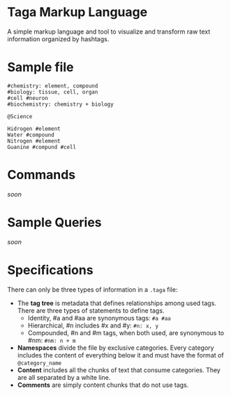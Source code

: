 # Taga Markup Language
A simple markup language and tool to visualize and transform raw text information organized by hashtags.

# Sample file

```
#chemistry: element, compound
#biology: tissue, cell, organ
#cell #neuron
#biochemistry: chemistry + biology

@Science

Hidrogen #element
Water #compound
Nitrogen #element
Guanine #compund #cell
```

# Commands
*soon*

# Sample Queries
*soon*

# Specifications
There can only be three types of information in a `.taga` file:
 - The **tag tree** is metadata that defines relationships among used tags. There are three types of statements to define tags.
   - Identity, #a and #aa are synonymous tags: `#a #aa`
   - Hierarchical, #n includes #x and #y: `#n: x, y`
   - Compounded, #n and #m tags, when both used, are synonymous to #nm: `#nm: n + m`
 - **Namespaces** divide the file by exclusive categories. Every category includes the content of everything below it
   and must have the format of `@category_name`
 - **Content** includes all the chunks of text that consume categories. They are all separated by a white line.
 - **Comments** are simply content chunks that do not use tags.

